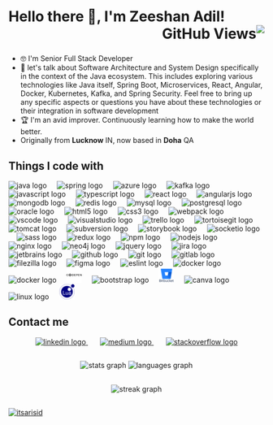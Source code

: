 # Hello there 👋, I'm Zeeshan Adil!                                                                               <div dir="rtl">![GitHub Views](https://komarev.com/ghpvc/?username=zees007&abbreviated=true)</div>


###

- 🤓 I'm Senior Full Stack Developer
- 💬 let's talk about Software Architecture and System Design specifically in the context of the Java ecosystem. This includes exploring various technologies like Java itself, Spring Boot, Microservices, React, Angular, Docker, Kubernetes, Kafka, and Spring Security. Feel free to bring up any specific aspects or questions you have about these technologies or their integration in software development
- 🏆 I'm an avid improver. Continuously learning how to make the world better.
- Originally from **Lucknow** IN, now based in **Doha** QA

###

## Things I code with
<div align="left">
 <img src="https://cdn.jsdelivr.net/gh/devicons/devicon/icons/java/java-original.svg" height="30" alt="java logo"  />
 <img width="12" />
 <img src="https://cdn.jsdelivr.net/gh/devicons/devicon/icons/spring/spring-original.svg" height="30" alt="spring logo"  />
 <img width="12" />
 <img src="https://cdn.jsdelivr.net/gh/devicons/devicon/icons/azure/azure-original.svg" height="30" alt="azure logo"  />
 <img width="12" />
 <img src="https://cdn.jsdelivr.net/gh/devicons/devicon/icons/apachekafka/apachekafka-original-wordmark.svg" height="30" alt="kafka logo"  />
 <img width="12" />
 <img src="https://cdn.jsdelivr.net/gh/devicons/devicon/icons/javascript/javascript-original.svg" height="30" alt="javascript logo"  />
 <img width="12" />
 <img src="https://cdn.jsdelivr.net/gh/devicons/devicon/icons/typescript/typescript-original.svg" height="30" alt="typescript logo"  />
 <img width="12" />
 <img src="https://cdn.jsdelivr.net/gh/devicons/devicon/icons/react/react-original.svg" height="30" alt="react logo"  />
 <img width="12" />
 <img src="https://cdn.jsdelivr.net/gh/devicons/devicon/icons/angularjs/angularjs-original.svg" height="30" alt="angularjs logo"  />
 <img width="12" />
 <img src="https://cdn.jsdelivr.net/gh/devicons/devicon/icons/mongodb/mongodb-original.svg" height="30" alt="mongodb logo"  />
 <img width="12" />
 <img src="https://cdn.jsdelivr.net/gh/devicons/devicon/icons/redis/redis-original.svg" height="30" alt="redis logo"  />
 <img width="12" />
 <img src="https://cdn.jsdelivr.net/gh/devicons/devicon/icons/mysql/mysql-original.svg" height="30" alt="mysql logo"  />
 <img width="12" />
 <img src="https://cdn.jsdelivr.net/gh/devicons/devicon/icons/postgresql/postgresql-original.svg" height="30" alt="postgresql logo"  />
 <img width="12" />
 <img src="https://cdn.jsdelivr.net/gh/devicons/devicon/icons/oracle/oracle-original.svg" height="30" alt="oracle logo"  />
 <img width="12" />
 <img src="https://cdn.jsdelivr.net/gh/devicons/devicon/icons/html5/html5-original.svg" height="30" alt="html5 logo"  />
 <img width="12" />
 <img src="https://cdn.jsdelivr.net/gh/devicons/devicon/icons/css3/css3-original.svg" height="30" alt="css3 logo"  />
 <img width="12" />
 <img src="https://cdn.jsdelivr.net/gh/devicons/devicon/icons/webpack/webpack-original.svg" height="30" alt="webpack logo"  />
 <img width="12" />
 <img src="https://cdn.jsdelivr.net/gh/devicons/devicon/icons/vscode/vscode-original.svg" height="30" alt="vscode logo"  />
 <img width="12" />
 <img src="https://cdn.jsdelivr.net/gh/devicons/devicon/icons/visualstudio/visualstudio-plain.svg" height="30" alt="visualstudio logo"  />
 <img width="12" />
 <img src="https://cdn.jsdelivr.net/gh/devicons/devicon/icons/trello/trello-plain.svg" height="30" alt="trello logo"  />
 <img width="12" />
 <img src="https://cdn.jsdelivr.net/gh/devicons/devicon/icons/tortoisegit/tortoisegit-original.svg" height="30" alt="tortoisegit logo"  />
 <img width="12" />
 <img src="https://cdn.jsdelivr.net/gh/devicons/devicon/icons/tomcat/tomcat-original.svg" height="30" alt="tomcat logo"  />
 <img width="12" />
 <img src="https://cdn.jsdelivr.net/gh/devicons/devicon/icons/subversion/subversion-original.svg" height="30" alt="subversion logo"  />
 <img width="12" />
 <img src="https://cdn.jsdelivr.net/gh/devicons/devicon/icons/storybook/storybook-original.svg" height="30" alt="storybook logo"  />
 <img width="12" />
 <img src="https://cdn.jsdelivr.net/gh/devicons/devicon/icons/socketio/socketio-original.svg" height="30" alt="socketio logo"  />
 <img width="12" />
 <img src="https://cdn.jsdelivr.net/gh/devicons/devicon/icons/sass/sass-original.svg" height="30" alt="sass logo"  />
 <img width="12" />
 <img src="https://cdn.jsdelivr.net/gh/devicons/devicon/icons/redux/redux-original.svg" height="30" alt="redux logo"  />
 <img width="12" />
 <img src="https://cdn.jsdelivr.net/gh/devicons/devicon/icons/npm/npm-original-wordmark.svg" height="30" alt="npm logo"  />
 <img width="12" />
 <img src="https://cdn.jsdelivr.net/gh/devicons/devicon/icons/nodejs/nodejs-original.svg" height="30" alt="nodejs logo"  />
 <img width="12" />
 <img src="https://cdn.jsdelivr.net/gh/devicons/devicon/icons/nginx/nginx-original.svg" height="30" alt="nginx logo"  />
 <img width="12" />
 <img src="https://cdn.jsdelivr.net/gh/devicons/devicon/icons/neo4j/neo4j-original.svg" height="30" alt="neo4j logo"  />
 <img width="12" /> 
 <img src="https://cdn.jsdelivr.net/gh/devicons/devicon/icons/jquery/jquery-original.svg" height="30" alt="jquery logo"  />
 <img width="12" />
 <img src="https://cdn.jsdelivr.net/gh/devicons/devicon/icons/jira/jira-original.svg" height="30" alt="jira logo"  />
 <img width="12" />
 <img src="https://cdn.jsdelivr.net/gh/devicons/devicon/icons/jetbrains/jetbrains-original.svg" height="30" alt="jetbrains logo"  />
 <img width="12" />
 <img src="https://cdn.jsdelivr.net/gh/devicons/devicon/icons/github/github-original.svg" height="30" alt="github logo"  />
 <img width="12" />
 <img src="https://cdn.jsdelivr.net/gh/devicons/devicon/icons/git/git-original.svg" height="30" alt="git logo"  />
 <img width="12" />
 <img src="https://cdn.jsdelivr.net/gh/devicons/devicon/icons/gitlab/gitlab-original.svg" height="30" alt="gitlab logo"  />
 <img width="12" />
 <img src="https://cdn.jsdelivr.net/gh/devicons/devicon/icons/filezilla/filezilla-plain.svg" height="30" alt="filezilla logo"  />
 <img width="12" />
 <img src="https://cdn.jsdelivr.net/gh/devicons/devicon/icons/figma/figma-original.svg" height="30" alt="figma logo"  />
 <img width="12" />
 <img src="https://cdn.jsdelivr.net/gh/devicons/devicon/icons/eslint/eslint-original.svg" height="30" alt="eslint logo"  />
 <img width="12" />
 <img src="https://cdn.jsdelivr.net/gh/devicons/devicon/icons/docker/docker-original.svg" height="30" alt="docker logo"  />
 <img width="12" />
 <img src="https://cdn.jsdelivr.net/gh/devicons/devicon/icons/kubernetes/kubernetes-plain-wordmark.svg" height="30" alt="docker logo"  />
 <img width="12" />
 <img src="https://github.com/devicons/devicon/blob/v2.16.0/icons/codepen/codepen-original-wordmark.svg" height="30" alt="codepen logo"  />
 <img width="12" />
 <img src="https://cdn.jsdelivr.net/gh/devicons/devicon/icons/bootstrap/bootstrap-original.svg" height="30" alt="bootstrap logo"  />
 <img width="12" />
 <img src="https://github.com/devicons/devicon/blob/v2.16.0/icons/bitbucket/bitbucket-original-wordmark.svg" height="30" alt="bitbucket logo"  />
 <img width="12" />
 <img src="https://cdn.jsdelivr.net/gh/devicons/devicon/icons/canva/canva-original.svg" height="30" alt="canva logo"  />
 <img width="12" />
 <img src="https://cdn.jsdelivr.net/gh/devicons/devicon/icons/linux/linux-original.svg" height="30" alt="linux logo"  />
 <img width="12" />
 <img src="https://github.com/devicons/devicon/blob/v2.16.0/icons/lua/lua-plain.svg" height="30" alt="lua logo"  />
 <img width="12" />
</div>

###
## Contact me
<div align="center">
  <a href="https://www.linkedin.com/in/zeeshan-adil-a94b3867/" target="_blank">
    <img src="https://img.shields.io/static/v1?message=LinkedIn&logo=linkedin&label=&color=0077B5&logoColor=white&labelColor=&style=flat" height="35" alt="linkedin logo"  />
  </a>
  <img width="20" />
  <a href="https://medium.com/@mhmdzeeshan" target="_blank">
    <img src="https://img.shields.io/static/v1?message=medium&logo=medium&label=&color=black&logoColor=white&labelColor=&style=flat" height="35" alt="medium logo"  />
  </a>
  <img width="20" />
  <a href="https://facebook.com/groups/321306497491174/?ref=share_group_link" target="_blank">
    <img src="https://img.shields.io/static/v1?message=facebook&logo=facebook&label=&color=1877F2&logoColor=white&labelColor=&style=flat" height="35" alt="stackoverflow logo"  />
  </a>
</div>

##

###

<div align="center">
  <img src="https://github-readme-stats.vercel.app/api?username=zees007&hide_title=false&hide_rank=false&show_icons=true&include_all_commits=true&count_private=true&disable_animations=false&theme=dracula&locale=en&hide_border=false" height="150" alt="stats graph"  />
  <img src="https://github-readme-stats.vercel.app/api/top-langs?username=zees007&locale=en&hide_title=false&layout=compact&card_width=320&langs_count=5&theme=dracula&hide_border=false" height="150" alt="languages graph"  />
</div>

###

##

###

<div align="center">
  <img src="https://streak-stats.demolab.com?user=zees007&locale=en&mode=daily&theme=dark&hide_border=false&border_radius=5&order=3" height="220" alt="streak graph"  />
</div>

##

###

<div align="left">
  <a href="https://github.com/ryo-ma/github-profile-trophy"><img src="https://github-profile-trophy.vercel.app/?username=zees007" alt="itsarisid" /></a>
</div>

###
